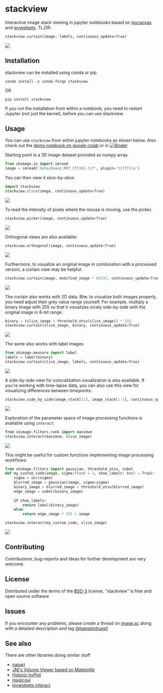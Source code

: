 # stackview
Interactive image stack viewing in jupyter notebooks based on 
[ipycanvas](https://ipycanvas.readthedocs.io/) and 
[ipywidgets](https://ipywidgets.readthedocs.io/en/latest/). 
TL;DR:
```python
stackview.curtain(image, labels, continuous_update=True)
```
![](https://raw.githubusercontent.com/haesleinhuepf/stackview/main/docs/images/banner2.gif)

## Installation

stackview can be installed using conda or pip.

```
conda install -c conda-forge stackview
```

OR

```
pip install stackview
```

If you run the installation from within a notebook, you need to restart Jupyter (not just the kernel), before you can use stackview.

## Usage
You can use `stackview` from within jupyter notebooks as shown below.
Also check out the [demo notebook on google colab](https://colab.research.google.com/github/haesleinhuepf/stackview/blob/master/docs/demo.ipynb) or in
[![Binder](https://mybinder.org/badge_logo.svg)](https://mybinder.org/v2/gh/haesleinhuepf/stackview/HEAD?filepath=docs%2Fdemo.ipynb)

Starting point is a 3D image dataset provided as numpy array. 
```python
from skimage.io import imread
image = imread('data/Haase_MRT_tfl3d1.tif', plugin='tifffile')
```

You can then view it slice-by-slice:
```python
import stackview
stackview.slice(image, continuous_update=True)
```
![](https://raw.githubusercontent.com/haesleinhuepf/stackview/main/docs/images/demo_slice.gif)

To read the intensity of pixels where the mouse is moving, use the picker.
```python
stackview.picker(image, continuous_update=True)
```
![](https://raw.githubusercontent.com/haesleinhuepf/stackview/main/docs/images/demo_picker.gif)

Orthogonal views are also available:
```python
stackview.orthogonal(image, continuous_update=True)
```
![](https://raw.githubusercontent.com/haesleinhuepf/stackview/main/docs/images/demo_orthogonal.gif)

Furthermore, to visualize an original image in combination with a processed version, a curtain view may be helpful:
```python
stackview.curtain(image, modified_image * 65537, continuous_update=True)
```
![](https://raw.githubusercontent.com/haesleinhuepf/stackview/main/docs/images/demo_curtain.gif)

The curtain also works with 2D data. 
Btw. to visualize both images properly, you need adjust their grey value range yourself. 
For example, multiply a binary image with 255 so that it visualizes nicely side-by-side with the original image in 8-bit range:
```python
binary = (slice_image > threshold_otsu(slice_image)) * 255
stackview.curtain(slice_image, binary, continuous_update=True)
```
![](https://raw.githubusercontent.com/haesleinhuepf/stackview/main/docs/images/demo_curtain2.gif)

The same also works with label images
```python
from skimage.measure import label
labels = label(binary)
stackview.curtain(slice_image, labels, continuous_update=True)
```

![](https://raw.githubusercontent.com/haesleinhuepf/stackview/main/docs/images/demo_curtain3.gif)

A side-by-side view for colocalization visualization is also available.
If you're working with time-lapse data, you can also use this view for visualizing differences between timepoints:
```python
stackview.side_by_side(image_stack[1:], image_stack[:-1], continuous_update=True, display_width=300)
```
![](https://raw.githubusercontent.com/haesleinhuepf/stackview/main/docs/images/demo_side_by_side.gif)

Exploration of the parameter space of image processing functions is available using `interact`:
```python
from skimage.filters.rank import maximum
stackview.interact(maximum, slice_image)
```
![](https://raw.githubusercontent.com/haesleinhuepf/stackview/main/docs/images/demo_interact1.gif)

This might be useful for custom functions implementing image processing workflows:
```python
from skimage.filters import gaussian, threshold_otsu, sobel
def my_custom_code(image, sigma:float = 1, show_labels: bool = True):
    sigma = abs(sigma)
    blurred_image = gaussian(image, sigma=sigma)
    binary_image = blurred_image > threshold_otsu(blurred_image)
    edge_image = sobel(binary_image)
    
    if show_labels:
        return label(binary_image)
    else:
        return edge_image * 255 + image 

stackview.interact(my_custom_code, slice_image)
```
![](https://raw.githubusercontent.com/haesleinhuepf/stackview/main/docs/images/demo_interact3.gif)

## Contributing

Contributions, bug-reports and ideas for further development are very welcome.

## License

Distributed under the terms of the [BSD-3] license,
"stackview" is free and open source software

## Issues

If you encounter any problems, please create a thread on [image.sc] along with a detailed description and tag [@haesleinhuepf].

## See also
There are other libraries doing similar stuff
* [napari](https://github.com/napari/napari)
* [JNI's Volume Viewer based on Matplotlib](https://github.com/jni/mpl-volume-viewer)
* [Holoviz hvPlot](https://hvplot.holoviz.org/user_guide/Gridded_Data.html#n-d-plots)
* [magicgui](https://github.com/napari/magicgui)
* [ipywidgets interact](https://ipywidgets.readthedocs.io/en/latest/examples/Using%20Interact.html)

[BSD-3]: http://opensource.org/licenses/BSD-3-Clause
[image.sc]: https://image.sc
[@haesleinhuepf]: https://twitter.com/haesleinhuepf

